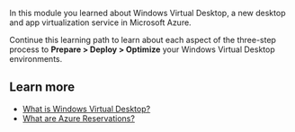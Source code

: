 In this module you learned about Windows Virtual Desktop, a new desktop and app virtualization service in Microsoft Azure. 

Continue this learning path to learn about each aspect of the three-step process to **Prepare > Deploy > Optimize** your Windows Virtual Desktop environments.

## Learn more

- [What is Windows Virtual Desktop?](https://docs.microsoft.com/azure/virtual-desktop/overview)
- [What are Azure Reservations?](https://docs.microsoft.com/azure/cost-management-billing/reservations/save-compute-costs-reservations)